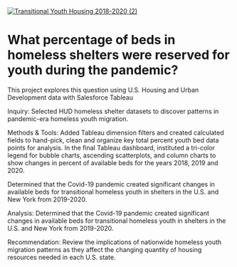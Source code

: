 <!DOCTYPE html>
<html lang="en">
<head>
    <meta charset="UTF-8">
    <meta http-equiv="X-UA-Compatible" content="IE=edge">
    <meta name="viewport" content="width=device-width, initial-scale=1.0">
</head>
    <div class='tableauPlaceholder' id='viz1672770286553' style='position: relative'><noscript><a href='#'><img alt='Transitional Youth Housing 2018-2020 (2) ' src='https:&#47;&#47;public.tableau.com&#47;static&#47;images&#47;Ho&#47;HomelessShelterforTransitionalYouth2018-2020&#47;TransitionalYouthHousing2018-20202&#47;1_rss.png' style='border: none' /></a></noscript><object class='tableauViz'  style='display:none;'><param name='host_url' value='https%3A%2F%2Fpublic.tableau.com%2F' /> <param name='embed_code_version' value='3' /> <param name='site_root' value='' /><param name='name' value='HomelessShelterforTransitionalYouth2018-2020&#47;TransitionalYouthHousing2018-20202' /><param name='tabs' value='no' /><param name='toolbar' value='yes' /><param name='static_image' value='https:&#47;&#47;public.tableau.com&#47;static&#47;images&#47;Ho&#47;HomelessShelterforTransitionalYouth2018-2020&#47;TransitionalYouthHousing2018-20202&#47;1.png' /> <param name='animate_transition' value='yes' /><param name='display_static_image' value='yes' /><param name='display_spinner' value='yes' /><param name='display_overlay' value='yes' /><param name='display_count' value='yes' /><param name='language' value='en-US' /></object></div>                
    <h1> What percentage of beds in homeless shelters were reserved for youth during the pandemic? </h1>
        <p> This project explores this question using U.S. Housing and Urban Development data with Salesforce Tableau </p>
        <p> Inquiry: Selected HUD homeless shelter datasets to discover patterns in pandemic-era homeless youth migration.</p> 
        <p> Methods & Tools: Added Tableau dimension filters and created calculated fields to hand-pick, clean and organize key total percent youth bed data points for analysis.
            In the final Tableau dashboard, instituted a tri-color legend for bubble charts, ascending scatterplots, and column charts to show changes in percent of available beds for the years 2018, 2019 and 2020.</p>
        <p> Determined that the Covid-19 pandemic created significant changes in available beds for transitional homeless youth in shelters in the U.S. and New York from 2019-2020.</p>
        <p> Analysis: Determined that the Covid-19 pandemic created significant changes in available beds for transitional homeless youth in shelters in the U.S. and New York from 2019-2020.
 </p>
        <p> Recommendation: Review the implications of nationwide homeless youth migration patterns as they affect the changing quantity of housing resources needed in each U.S. state.  
 
</p>
        
</body>
       
</html> 

